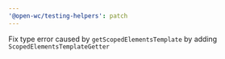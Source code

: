 ```yaml
---
'@open-wc/testing-helpers': patch
---
```


Fix type error caused by `getScopedElementsTemplate` by adding `ScopedElementsTemplateGetter`
